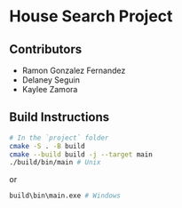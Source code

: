 # House Search Project

## Contributors
- Ramon Gonzalez Fernandez
- Delaney Seguin
- Kaylee Zamora

## Build Instructions
```sh
# In the `project` folder
cmake -S . -B build
cmake --build build -j --target main
./build/bin/main # Unix
```
or
```bash
build\bin\main.exe # Windows
```

